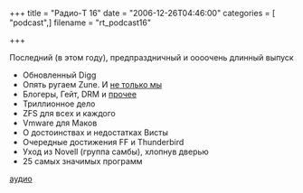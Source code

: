 +++
title = "Радио-T 16"
date = "2006-12-26T04:46:00"
categories = [ "podcast",]
filename = "rt_podcast16"

+++

Последний (в этом году), предпраздничный и оооочень длинный выпуск

- Обновленный Digg
- Опять ругаем Zune. И [не только мы](http://www.youtube.com/watch?v=6ZXiLY4bo80)
- Блогеры, Гейт, DRM и [прочее](http://emdrone.livejournal.com/176676.html)
- Триллионное дело
- ZFS для всех и каждого
- Vmware для Маков
- О достоинствах и недостатках Висты
- Очередные достижения FF и Thunderbird
- Уход из Novell (группа самбы), хлопнув дверью
- 25 самых значимых программ

[аудио](https://cdn.radio-t.com/rt_podcast16.mp3)
<audio src="https://cdn.radio-t.com/rt_podcast16.mp3" preload="none"></audio>
